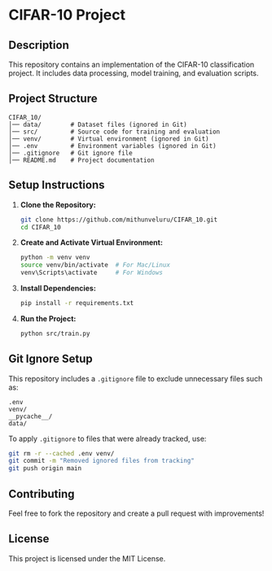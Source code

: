 # CIFAR-10 Project

## Description
This repository contains an implementation of the CIFAR-10 classification project. It includes data processing, model training, and evaluation scripts.

## Project Structure
```
CIFAR_10/
│── data/        # Dataset files (ignored in Git)
│── src/         # Source code for training and evaluation
│── venv/        # Virtual environment (ignored in Git)
│── .env         # Environment variables (ignored in Git)
│── .gitignore   # Git ignore file
│── README.md    # Project documentation
```

## Setup Instructions

1. **Clone the Repository:**
   ```sh
   git clone https://github.com/mithunveluru/CIFAR_10.git
   cd CIFAR_10
   ```

2. **Create and Activate Virtual Environment:**
   ```sh
   python -m venv venv
   source venv/bin/activate  # For Mac/Linux
   venv\Scripts\activate     # For Windows
   ```

3. **Install Dependencies:**
   ```sh
   pip install -r requirements.txt
   ```

4. **Run the Project:**
   ```sh
   python src/train.py
   ```

## Git Ignore Setup
This repository includes a `.gitignore` file to exclude unnecessary files such as:

```
.env
venv/
__pycache__/
data/
```
To apply `.gitignore` to files that were already tracked, use:
```sh
git rm -r --cached .env venv/
git commit -m "Removed ignored files from tracking"
git push origin main
```

## Contributing
Feel free to fork the repository and create a pull request with improvements!

## License
This project is licensed under the MIT License.

